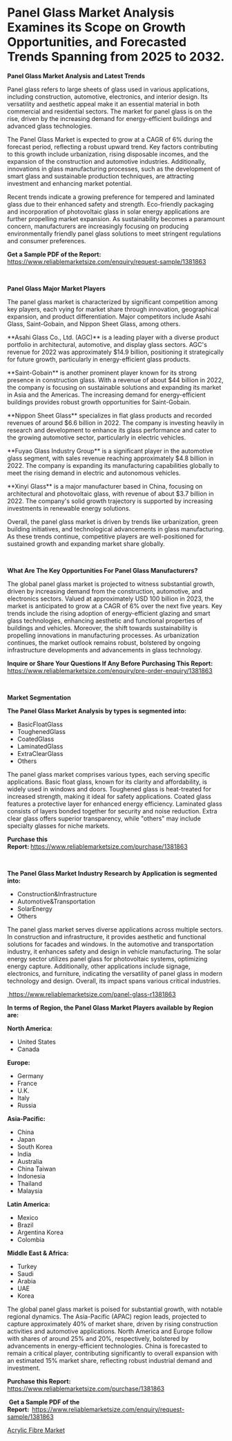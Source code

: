 <p><h1>Panel Glass Market Analysis Examines its Scope on Growth Opportunities, and Forecasted Trends Spanning from 2025 to 2032.</h1></p><p><strong>Panel Glass Market Analysis and Latest Trends</strong></p>
<p><p>Panel glass refers to large sheets of glass used in various applications, including construction, automotive, electronics, and interior design. Its versatility and aesthetic appeal make it an essential material in both commercial and residential sectors. The market for panel glass is on the rise, driven by the increasing demand for energy-efficient buildings and advanced glass technologies.</p><p>The Panel Glass Market is expected to grow at a CAGR of 6% during the forecast period, reflecting a robust upward trend. Key factors contributing to this growth include urbanization, rising disposable incomes, and the expansion of the construction and automotive industries. Additionally, innovations in glass manufacturing processes, such as the development of smart glass and sustainable production techniques, are attracting investment and enhancing market potential.</p><p>Recent trends indicate a growing preference for tempered and laminated glass due to their enhanced safety and strength. Eco-friendly packaging and incorporation of photovoltaic glass in solar energy applications are further propelling market expansion. As sustainability becomes a paramount concern, manufacturers are increasingly focusing on producing environmentally friendly panel glass solutions to meet stringent regulations and consumer preferences.</p></p>
<p><strong>Get a Sample PDF of the Report:&nbsp;</strong> <a href="https://www.reliablemarketsize.com/enquiry/request-sample/1381863?utm_campaign=3254&utm_medium=2&utm_source=Github&utm_content=ia&utm_term=31032025&utm_id=panel-glass">https://www.reliablemarketsize.com/enquiry/request-sample/1381863</a></p>
<p>&nbsp;</p>
<p><strong>Panel Glass Major Market Players</strong></p>
<p><p>The panel glass market is characterized by significant competition among key players, each vying for market share through innovation, geographical expansion, and product differentiation. Major competitors include Asahi Glass, Saint-Gobain, and Nippon Sheet Glass, among others.</p><p>**Asahi Glass Co., Ltd. (AGC)** is a leading player with a diverse product portfolio in architectural, automotive, and display glass sectors. AGC's revenue for 2022 was approximately $14.9 billion, positioning it strategically for future growth, particularly in energy-efficient glass products.</p><p>**Saint-Gobain** is another prominent player known for its strong presence in construction glass. With a revenue of about $44 billion in 2022, the company is focusing on sustainable solutions and expanding its market in Asia and the Americas. The increasing demand for energy-efficient buildings provides robust growth opportunities for Saint-Gobain.</p><p>**Nippon Sheet Glass** specializes in flat glass products and recorded revenues of around $6.6 billion in 2022. The company is investing heavily in research and development to enhance its glass performance and cater to the growing automotive sector, particularly in electric vehicles.</p><p>**Fuyao Glass Industry Group** is a significant player in the automotive glass segment, with sales revenue reaching approximately $4.8 billion in 2022. The company is expanding its manufacturing capabilities globally to meet the rising demand in electric and autonomous vehicles.</p><p>**Xinyi Glass** is a major manufacturer based in China, focusing on architectural and photovoltaic glass, with revenue of about $3.7 billion in 2022. The company's solid growth trajectory is supported by increasing investments in renewable energy solutions.</p><p>Overall, the panel glass market is driven by trends like urbanization, green building initiatives, and technological advancements in glass manufacturing. As these trends continue, competitive players are well-positioned for sustained growth and expanding market share globally.</p></p>
<p>&nbsp;</p>
<p><strong>What Are The Key Opportunities For Panel Glass Manufacturers?</strong></p>
<p><p>The global panel glass market is projected to witness substantial growth, driven by increasing demand from the construction, automotive, and electronics sectors. Valued at approximately USD 100 billion in 2023, the market is anticipated to grow at a CAGR of 6% over the next five years. Key trends include the rising adoption of energy-efficient glazing and smart glass technologies, enhancing aesthetic and functional properties of buildings and vehicles. Moreover, the shift towards sustainability is propelling innovations in manufacturing processes. As urbanization continues, the market outlook remains robust, bolstered by ongoing infrastructure developments and advancements in glass technology.</p></p>
<p><strong>Inquire or Share Your Questions If Any Before Purchasing This Report:</strong> <a href="https://www.reliablemarketsize.com/enquiry/pre-order-enquiry/1381863?utm_campaign=3254&utm_medium=2&utm_source=Github&utm_content=ia&utm_term=31032025&utm_id=panel-glass">https://www.reliablemarketsize.com/enquiry/pre-order-enquiry/1381863</a></p>
<p>&nbsp;</p>
<p><strong>Market Segmentation</strong></p>
<p><strong>The Panel Glass Market Analysis by types is segmented into:</strong></p>
<p><ul><li>BasicFloatGlass</li><li>ToughenedGlass</li><li>CoatedGlass</li><li>LaminatedGlass</li><li>ExtraClearGlass</li><li>Others</li></ul></p>
<p><p>The panel glass market comprises various types, each serving specific applications. Basic float glass, known for its clarity and affordability, is widely used in windows and doors. Toughened glass is heat-treated for increased strength, making it ideal for safety applications. Coated glass features a protective layer for enhanced energy efficiency. Laminated glass consists of layers bonded together for security and noise reduction. Extra clear glass offers superior transparency, while "others" may include specialty glasses for niche markets.</p></p>
<p><strong>Purchase this Report:&nbsp;</strong><a href="https://www.reliablemarketsize.com/purchase/1381863?utm_campaign=3254&utm_medium=2&utm_source=Github&utm_content=ia&utm_term=31032025&utm_id=panel-glass">https://www.reliablemarketsize.com/purchase/1381863</a></p>
<p>&nbsp;</p>
<p><strong>The Panel Glass Market Industry Research by Application is segmented into:</strong></p>
<p><ul><li>Construction&Infrastructure</li><li>Automotive&Transportation</li><li>SolarEnergy</li><li>Others</li></ul></p>
<p><p>The panel glass market serves diverse applications across multiple sectors. In construction and infrastructure, it provides aesthetic and functional solutions for facades and windows. In the automotive and transportation industry, it enhances safety and design in vehicle manufacturing. The solar energy sector utilizes panel glass for photovoltaic systems, optimizing energy capture. Additionally, other applications include signage, electronics, and furniture, indicating the versatility of panel glass in modern technology and design. Overall, its impact spans various critical industries.</p></p>
<p><a href="https://www.reliablemarketsize.com/panel-glass-r1381863?utm_campaign=3254&utm_medium=2&utm_source=Github&utm_content=ia&utm_term=31032025&utm_id=panel-glass">&nbsp;https://www.reliablemarketsize.com/panel-glass-r1381863</a></p>
<p><strong>In terms of Region, the Panel Glass Market Players available by Region are:</strong></p>
<p>
    <p> <strong> North America: </strong>
        <ul>
            <li>United States</li>
            <li>Canada</li>
        </ul>
        </p> 
    <p> <strong> Europe: </strong>
        <ul>
            <li>Germany</li>
            <li>France</li>
            <li>U.K.</li>
            <li>Italy</li>
            <li>Russia</li>
        </ul>
        </p> 
    <p> <strong> Asia-Pacific: </strong>
        <ul>
            <li>China</li>
            <li>Japan</li>
            <li>South Korea</li>
            <li>India</li>
            <li>Australia</li>
            <li>China Taiwan</li>
            <li>Indonesia</li>
            <li>Thailand</li>
            <li>Malaysia</li>
        </ul>
        </p> 
    <p> <strong> Latin America: </strong>
        <ul>
            <li>Mexico</li>
            <li>Brazil</li>
            <li>Argentina Korea</li>
            <li>Colombia</li>
        </ul>
        </p> 
    <p> <strong> Middle East & Africa: </strong>
        <ul>
            <li>Turkey</li>
            <li>Saudi</li>
            <li>Arabia</li>
            <li>UAE</li>
            <li>Korea</li>
        </ul>
    </p>
    </p>
<p><p>The global panel glass market is poised for substantial growth, with notable regional dynamics. The Asia-Pacific (APAC) region leads, projected to capture approximately 40% of market share, driven by rising construction activities and automotive applications. North America and Europe follow with shares of around 25% and 20%, respectively, bolstered by advancements in energy-efficient technologies. China is forecasted to remain a critical player, contributing significantly to overall expansion with an estimated 15% market share, reflecting robust industrial demand and investment.</p></p>
<p><strong>Purchase this Report: </strong><a href="https://www.reliablemarketsize.com/purchase/1381863?utm_campaign=3254&utm_medium=2&utm_source=Github&utm_content=ia&utm_term=31032025&utm_id=panel-glass">https://www.reliablemarketsize.com/purchase/1381863</a></p>
<p>&nbsp;<strong>Get a Sample PDF of the Report:&nbsp;&nbsp;</strong><a href="https://www.reliablemarketsize.com/enquiry/request-sample/1381863?utm_campaign=3254&utm_medium=2&utm_source=Github&utm_content=ia&utm_term=31032025&utm_id=panel-glass">https://www.reliablemarketsize.com/enquiry/request-sample/1381863</a></p>
<p><strong></strong></p>
<p><p><a href="https://github.com/lanuskarnajc/Market-Research-Report-List-1/blob/main/acrylic-fibre-market.md?utm_campaign=3254&utm_medium=2&utm_source=Github&utm_content=ia&utm_term=31032025&utm_id=panel-glass">Acrylic Fibre Market</a></p></p>